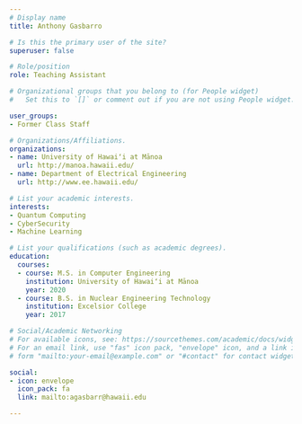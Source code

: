 ```yaml
---
# Display name
title: Anthony Gasbarro

# Is this the primary user of the site?
superuser: false

# Role/position
role: Teaching Assistant

# Organizational groups that you belong to (for People widget)
#   Set this to `[]` or comment out if you are not using People widget.

user_groups: 
- Former Class Staff

# Organizations/Affiliations.
organizations:
- name: University of Hawaiʻi at Mānoa
  url: http://manoa.hawaii.edu/
- name: Department of Electrical Engineering
  url: http://www.ee.hawaii.edu/

# List your academic interests.
interests:
- Quantum Computing
- CyberSecurity
- Machine Learning

# List your qualifications (such as academic degrees).
education:
  courses:
  - course: M.S. in Computer Engineering 
    institution: University of Hawaiʻi at Mānoa
    year: 2020
  - course: B.S. in Nuclear Engineering Technology
    institution: Excelsior College
    year: 2017

# Social/Academic Networking
# For available icons, see: https://sourcethemes.com/academic/docs/widgets/#icons
# For an email link, use "fas" icon pack, "envelope" icon, and a link in the
# form "mailto:your-email@example.com" or "#contact" for contact widget.

social:
- icon: envelope
  icon_pack: fa
  link: mailto:agasbarr@hawaii.edu

---
```

